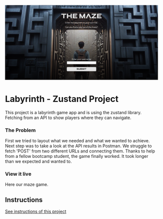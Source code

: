 <h1 align="center">
  <a href="">
    <img src="public/cover-image-github.png" alt="Project preview image">
  </a>
</h1>

# Labyrinth - Zustand Project

This project is a labyrinth game app and is using the zustand library. Fetching from an API to show players where they can navigate.

### The Problem

First we tried to layout what we needed and what we wanted to achieve. Next step was to take a look at the API results in Postman. We struggle to fetch 'POST' from two different URLs and connecting them.
Thanks to help from a fellow bootcamp student, the game finally worked. It took longer than we expected and wanted to.

### View it live

Here our maze game.

## Instructions

<a href="instructions.md">
   See instructions of this project
  </a>
